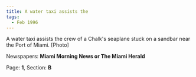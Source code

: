 ```yaml
---  
title: A water taxi assists the  
tags:  
  - Feb 1996  
---  
```

  
A water taxi assists the crew of a Chalk's seaplane stuck on a sandbar near the Port of Miami. [Photo]  
  
Newspapers: **Miami Morning News or The Miami Herald**  
  
Page: **1**, Section: **B** 
